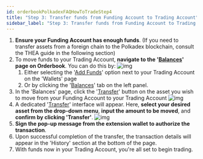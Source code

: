 ```yaml
---
id: orderbookPolkadexFAQHowToTradeStep4
title: "Step 3: Transfer funds from Funding Account to Trading Account"
sidebar_label: "Step 3: Transfer funds from Funding Account to Trading Account"
---
```


1. **Ensure your Funding Account has enough funds**. (If you need to transfer assets from a foreign chain to the Polkadex blockchain, consult the THEA guide in the following section)
2. To move funds to your Trading Account, **navigate to the '[Balances](https://orderbook.polkadex.trade/balances)' page on Orderbook**. You can do this by:
![img](/img/step9.webp)
   1. Either selecting the '[Add Funds](https://orderbook.polkadex.trade/balances)' option next to your Trading Account on the 'Wallets' page 
   2. Or by clicking the '[Balances](https://orderbook.polkadex.trade/balances)' tab on the left panel.
3. In the 'Balances' page, click the '[Transfer](https://orderbook.polkadex.trade/transfer)' button on the asset you wish to move from your Funding Account to your Trading Account
![img](/img/step10.webp)
4. A dedicated '[Transfer](https://orderbook.polkadex.trade/transfer)' interface will appear. Here, **select your desired asset from the drop-down menu**, **input the amount to be moved**, and **confirm by clicking 'Transfer'**.
![img](/img/step11.webp)
5. **Sign the pop-up message from the extension wallet to authorize the transaction**.
6. Upon successful completion of the transfer, the transaction details will appear in the 'History' section at the bottom of the page.
7. With funds now in your Trading Account, you're all set to begin trading.
